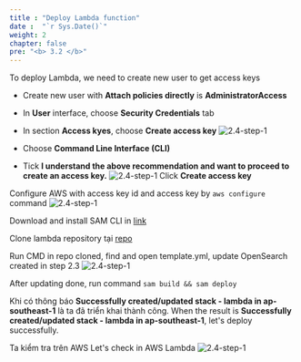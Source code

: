 ```yaml
---
title : "Deploy Lambda function"
date :  "`r Sys.Date()`" 
weight: 2
chapter: false
pre: "<b> 3.2 </b>"
---
```


To deploy Lambda, we need to create new user to get access keys

- Create new user with **Attach policies directly** is **AdministratorAccess**
- In **User** interface, choose **Security Credentials** tab
- In section **Access kyes**, choose **Create access key**
![2.4-step-1](../../../images/lambda-1.png)

- Choose **Command Line Interface (CLI)**
- Tick **I understand the above recommendation and want to proceed to create an access key.**
![2.4-step-1](../../../images/lambda-2.png)
Click **Create access key**

Configure AWS with access key id and access key by `aws configure` command
![2.4-step-1](../../../images/lambda-3.png)

Download and install SAM CLI in [link](https://docs.aws.amazon.com/serverless-application-model/latest/developerguide/install-sam-cli.html)

Clone lambda repository tại [repo](https://github.com/vuthehuyht/cdc-lambda)

Run CMD in repo cloned, find and open template.yml, update OpenSearch created in step 2.3
![2.4-step-1](../../../images/lambda-5.png)

After updating done, run command `sam build && sam deploy`

Khi có thông báo **Successfully created/updated stack - lambda in ap-southeast-1** là ta đã triển khai thành công.
When the result is **Successfully created/updated stack - lambda in ap-southeast-1**, let's deploy successfully.

Ta kiểm tra trên AWS
Let's check in AWS Lambda
![2.4-step-1](../../../images/lambda-4.png)
